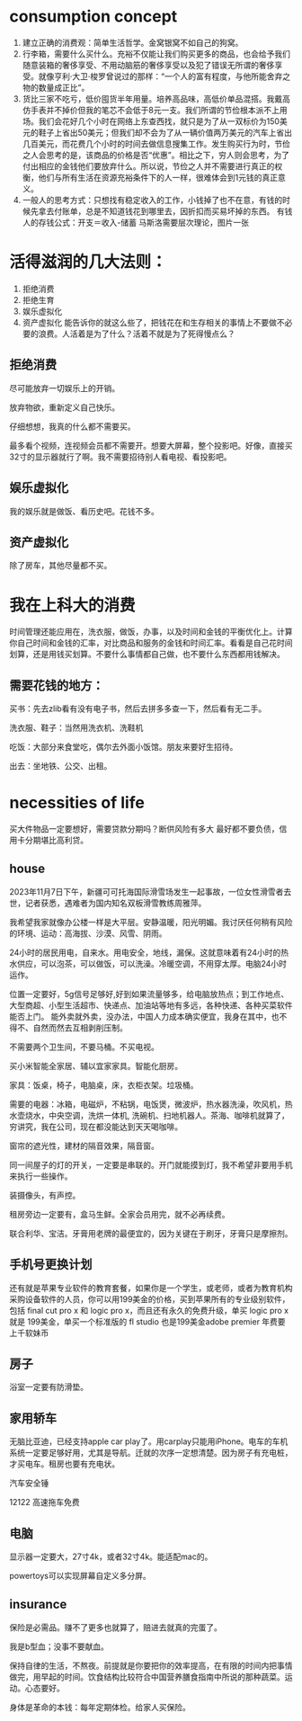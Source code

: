# consumption concept
1. 建立正确的消费观：简单生活哲学。金窝银窝不如自己的狗窝。
2. 行李箱，需要什么买什么。充裕不仅能让我们购买更多的商品，也会给予我们随意装箱的奢侈享受、不用动脑筋的奢侈享受以及犯了错误无所谓的奢侈享受。就像亨利·大卫·梭罗曾说过的那样：“一个人的富有程度，与他所能舍弃之物的数量成正比”。
3. 货比三家不吃亏，低价囤货半年用量。培养高品味，高低价单品混搭。我戴高仿手表并不掉价但我的笔芯不会低于8元一支。我们所谓的节俭根本派不上用场。我们会花好几个小时在网络上东查西找，就只是为了从一双标价为150美元的鞋子上省出50美元；但我们却不会为了从一辆价值两万美元的汽车上省出几百美元，而花费几个小时的时间去做信息搜集工作。发生购买行为时，节俭之人会思考的是，该商品的价格是否“优惠”。相比之下，穷人则会思考，为了付出相应的金钱他们要放弃什么。所以说，节俭之人并不需要进行真正的权衡，他们与所有生活在资源充裕条件下的人一样，很难体会到1元钱的真正意义。
4. 一般人的思考方式：只想找有稳定收入的工作，小钱掉了也不在意，有钱的时候先拿去付账单，总是不知道钱花到哪里去，因折扣而买易坏掉的东西。
有钱人的存钱公式：开支＝收入-储蓄
马斯洛需要层次理论，图片一张
# 活得滋润的几大法则：
1. 拒绝消费
2. 拒绝生育
3. 娱乐虚拟化
4. 资产虚拟化
能告诉你的就这么些了，把钱花在和生存相关的事情上不要做不必要的浪费。人活着是为了什么？活着不就是为了死得慢点么？
## 拒绝消费
尽可能放弃一切娱乐上的开销。

放弃物欲，重新定义自己快乐。

仔细想想，我真的什么都不需要买。

最多看个视频，连视频会员都不需要开。想要大屏幕，整个投影吧。好像，直接买32寸的显示器就行了啊。我不需要招待别人看电视、看投影吧。
## 娱乐虚拟化
我的娱乐就是做饭、看历史吧。花钱不多。
## 资产虚拟化
除了房车，其他尽量都不买。
# 我在上科大的消费
时间管理还能应用在，洗衣服，做饭，办事，以及时间和金钱的平衡优化上。计算你自己时间和金钱的汇率，对比商品和服务的金钱和时间汇率。看看是自己花时间划算，还是用钱买划算。不要什么事情都自己做，也不要什么东西都用钱解决。
## 需要花钱的地方：
买书：先去zlib看有没有电子书，然后去拼多多查一下，然后看有无二手。

洗衣服、鞋子：当然用洗衣机、洗鞋机

吃饭：大部分来食堂吃，偶尔去外面小饭馆。朋友来要好生招待。

出去：坐地铁、公交、出租。
# necessities of life
买大件物品一定要想好，需要贷款分期吗？断供风险有多大
最好都不要负债，信用卡分期堪比高利贷。
## house
2023年11月7日下午，新疆可可托海国际滑雪场发生一起事故，一位女性滑雪者去世，记者获悉，遇难者为国内知名双板滑雪教练周雅萍。

我希望我家就像办公楼一样是大平层。安静温暖，阳光明媚。我讨厌任何稍有风险的环境、运动：高海拔、沙漠、风雪、阴雨。

24小时的居民用电，自来水。用电安全，地线，漏保。这就意味着有24小时的热水供应，可以泡茶，可以做饭，可以洗澡。冷暖空调，不用穿太厚。电脑24小时运作。

位置一定要好，5g信号足够好,好到如果流量够多，给电脑放热点；到工作地点、大型商超、小型生活超市、快递点、加油站等地有多远，各种快递、各种买菜软件能否上门。
能外卖就外卖，没办法，中国人力成本确实便宜，我身在其中，也不得不、自然而然去互相剥削压制。

不需要两个卫生间，不要马桶。不买电视。

买小米智能全家居、辅以宜家家具。智能化厨房。

家具：饭桌，椅子，电脑桌，床，衣柜衣架。垃圾桶。

需要的电器：冰箱，电磁炉，不粘锅，电饭煲，微波炉，热水器洗澡，吹风机，热水壶烧水，中央空调，洗烘一体机, 洗碗机、扫地机器人。茶海、咖啡机就算了，穷讲究，我在公司，现在都没能达到天天喝咖啡。

窗帘的遮光性，建材的隔音效果，隔音窗。

同一间屋子的灯的开关，一定要是串联的。开门就能摸到灯，我不希望非要用手机来执行一些操作。

装摄像头，有声控。

租房旁边一定要有，盒马生鲜。全家会员用完，就不必再续费。

联合利华、宝洁。牙膏用老牌的最便宜的，因为关键在于刷牙，牙膏只是摩擦剂。
## 手机号更换计划
还有就是苹果专业软件的教育套餐，如果你是一个学生，或老师，或者为教育机构采购设备软件的人员，你可以用199美金的价格，买到苹果所有的专业级别软件，包括 final cut pro x 和 logic pro x，而且还有永久的免费升级，单买 logic pro x 就是 199美金，单买一个标准版的 fl studio 也是199美金adobe premier 年费要上千软妹币
## 房子
浴室一定要有防滑垫。
## 家用轿车
无脑比亚迪，已经支持apple car play了。用carplay只能用iPhone。电车的车机系统一定要足够好用，尤其是导航。迁就的次序一定想清楚。因为房子有充电桩，才买电车。租房也要有充电状。

汽车安全锤

12122 高速拖车免费
## 电脑
显示器一定要大，27寸4k，或者32寸4k。能适配mac的。

powertoys可以实现屏幕自定义多分屏。
## insurance
保险是必需品。赚不了更多也就算了，赔进去就真的完蛋了。

我是b型血；没事不要献血。

保持自律的生活，不熬夜。前提就是你要把你的效率提高，在有限的时间内把事情做完，用早起的时间。饮食结构比较符合中国营养膳食指南中所说的那种蔬菜。运动。心态要好。

身体是革命的本钱：每年定期体检。给家人买保险。